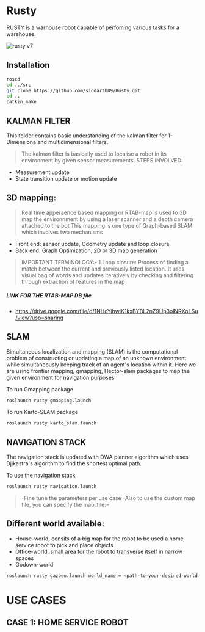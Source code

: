 # Rusty

RUSTY is a warhouse robot capable of perfoming various tasks for a warehouse. 

![rusty v7](https://user-images.githubusercontent.com/60263608/148347287-8ba007b6-cd7a-4cb1-b73e-20ba1fec99a9.png)

## Installation

```bash
roscd
cd ../src
git clone https://github.com/siddarth09/Rusty.git
cd ..
catkin_make
```

## KALMAN FILTER 

This folder contains basic understanding of the kalman filter for 1-Dimensiona and multidimensional filters.

> The kalman filter is basically used to localise a robot in its environment by given sensor measurements.
> STEPS INVOLVED:
- Measurement update
- State transition update or motion update

## 3D mapping:
> Real time apperaence based mapping or RTAB-map is used to 3D map the environnment by using a laser scanner and a depth camera attached to the bot 
This mapping is one type of Graph-based SLAM which involves two mechanisms
- Front end: sensor update, Odometry update and loop closure 
- Back end: Graph Optimization, 2D or 3D map generation 
> IMPORTANT TERMINOLOGY:- 
1.Loop closure: Process of finding a match between the current and previously listed location. It uses visual bag of words and updates iteratively by checking and filtering through extraction of features in the map



##### LINK FOR THE RTAB-MAP DB file
- https://drive.google.com/file/d/1NHoYihwiK1kxBYBL2nZ9Up3olNRXoLSu/view?usp=sharing

## SLAM
Simultaneous localization and mapping (SLAM) is the computational problem of constructing or updating a map of an unknown environment while simultaneously keeping track of an agent's location within it. Here we are using frontier mapping, gmapping, Hector-slam packages to map the given environment for navigation purposes

To run Gmapping package
``` bash
roslaunch rusty gmapping.launch
```
To run Karto-SLAM package
```bash
roslaunch rusty karto_slam.launch
````
## NAVIGATION STACK
The navigation stack is updated with DWA planner algorithm which uses Djikastra's algorithm to find the shortest optimal path.

To use the navigation stack 
```bash
roslaunch rusty navigation.launch 
```
> -Fine tune the parameters per use case
> -Also to use the custom map file, you can specify the map_file:= <path of mapfile> 
  
  
## Different world available:
  
 - House-world, consits of a big map for the robot to be used a home service robot to pick and place objects
 - Office-world, small area for the robot to transverse itself in narrow spaces
 - Godown-world
  
  ```bash
  roslaunch rusty gazbeo.launch world_name:= <path-to-your-desired-world>
  ```
 
# USE CASES
  ## CASE 1: HOME SERVICE ROBOT
